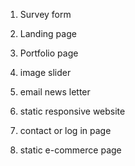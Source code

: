 1. Survey form

2. Landing page
3. Portfolio page
4. image slider
5. email news letter
6. static responsive website
7. contact or log in page
8. static e-commerce page
